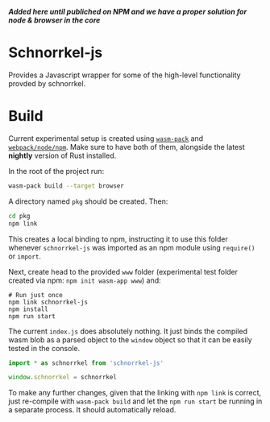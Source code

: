 ***Added here until publiched on NPM and we have a proper solution for node & browser in the core***

# Schnorrkel-js

Provides a Javascript wrapper for some of the high-level functionality provded by schnorrkel.

# Build

Current experimental setup is created using [`wasm-pack`](https://rustwasm.github.io/wasm-pack/installer/) and [`webpack/node/npm`](https://www.npmjs.com/get-npm). Make sure to have both of them, alongside the latest **nightly** version of Rust installed.

In the root of the project run:

```bash
wasm-pack build --target browser
```

A directory named `pkg` should be created. Then:

```bash
cd pkg
npm link
```

This creates a local binding to npm, instructing it to use this folder whenever `schnorrkel-js` was imported as an npm module using `require()` or `import`.

Next, create head to the provided `www` folder (experimental test folder created via npm: `npm init wasm-app www`) and:

```
# Run just once
npm link schnorrkel-js
npm install
npm run start
```

The current `index.js` does absolutely nothing. It just binds the compiled wasm blob as a parsed object to the `window` object so that it can be easily tested in the console.

```javascript
import * as schnorrkel from 'schnorrkel-js'

window.schnorrkel = schnorrkel
```

To make any further changes, given that the linking with `npm link` is correct, just re-compile with `wasm-pack build` and let the `npm run start` be running in a separate process. It should automatically reload.
